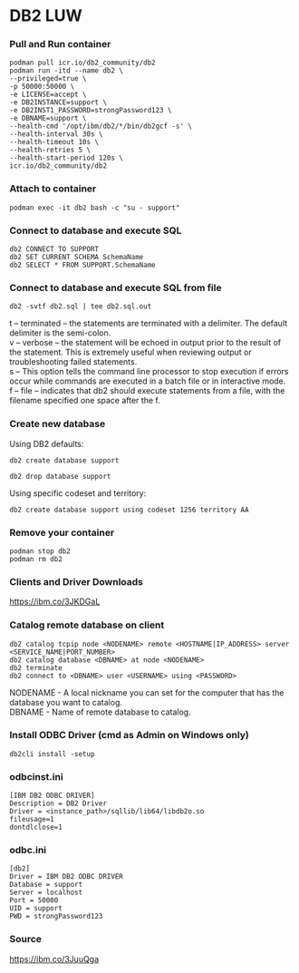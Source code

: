 # DB2 LUW
### Pull and Run container
```
podman pull icr.io/db2_community/db2
podman run -itd --name db2 \
--privileged=true \
-p 50000:50000 \
-e LICENSE=accept \
-e DB2INSTANCE=support \
-e DB2INST1_PASSWORD=strongPassword123 \
-e DBNAME=support \
--health-cmd '/opt/ibm/db2/*/bin/db2gcf -s' \
--health-interval 30s \
--health-timeout 10s \
--health-retries 5 \
--health-start-period 120s \
icr.io/db2_community/db2
```

### Attach to container
```
podman exec -it db2 bash -c "su - support"
```

### Connect to database and execute SQL
```
db2 CONNECT TO SUPPORT
db2 SET CURRENT SCHEMA SchemaName
db2 SELECT * FROM SUPPORT.SchemaName
```

### Connect to database and execute SQL from file
```
db2 -svtf db2.sql | tee db2.sql.out
```

t – terminated – the statements are terminated with a delimiter. The default delimiter is the semi-colon.  
v – verbose – the statement will be echoed in output prior to the result of the statement. This is extremely useful when reviewing output or troubleshooting failed statements.  
s – This option tells the command line processor to stop execution if errors occur while commands are executed in a batch file or in interactive mode.    
f – file – indicates that db2 should execute statements from a file, with the filename specified one space after the f.  

### Create new database
Using DB2 defaults:  
```
db2 create database support
```
```
db2 drop database support
```
Using specific codeset and territory:  
```
db2 create database support using codeset 1256 territory AA
```

### Remove your container
```
podman stop db2
podman rm db2
```

### Clients and Driver Downloads
https://ibm.co/3JKDGaL

### Catalog remote database on client
```
db2 catalog tcpip node <NODENAME> remote <HOSTNAME|IP_ADDRESS> server <SERVICE_NAME|PORT_NUMBER>
db2 catalog database <DBNAME> at node <NODENAME>
db2 terminate
db2 connect to <DBNAME> user <USERNAME> using <PASSWORD>
```
NODENAME - A local nickname you can set for the computer that has the database you want to catalog.  
DBNAME - Name of remote database to catalog.  

### Install ODBC Driver (cmd as Admin on Windows only)
```
db2cli install -setup
```

### odbcinst.ini
```
[IBM DB2 ODBC DRIVER]
Description = DB2 Driver
Driver = <instance_path>/sqllib/lib64/libdb2o.so
fileusage=1
dontdlclose=1
```

### odbc.ini
```
[db2]
Driver = IBM DB2 ODBC DRIVER
Database = support
Server = localhost
Port = 50000
UID = support
PWD = strongPassword123
```

### Source
https://ibm.co/3JuuQga  